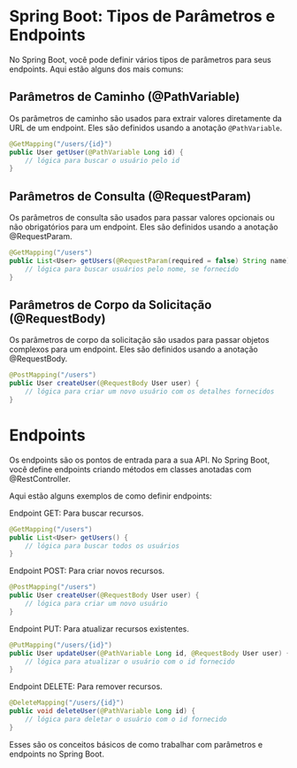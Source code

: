 # Spring Boot: Tipos de Parâmetros e Endpoints

No Spring Boot, você pode definir vários tipos de parâmetros para seus endpoints. Aqui estão alguns dos mais comuns:

## Parâmetros de Caminho (@PathVariable)

Os parâmetros de caminho são usados para extrair valores diretamente da URL de um endpoint. Eles são definidos usando a anotação `@PathVariable`.

```java
@GetMapping("/users/{id}")
public User getUser(@PathVariable Long id) {
    // lógica para buscar o usuário pelo id
}

```

## Parâmetros de Consulta (@RequestParam)
Os parâmetros de consulta são usados para passar valores opcionais ou não obrigatórios para um endpoint. Eles são definidos usando a anotação @RequestParam.

```java
@GetMapping("/users")
public List<User> getUsers(@RequestParam(required = false) String name) {
    // lógica para buscar usuários pelo nome, se fornecido
}
```

## Parâmetros de Corpo da Solicitação (@RequestBody)
Os parâmetros de corpo da solicitação são usados para passar objetos complexos para um endpoint. Eles são definidos usando a anotação @RequestBody.

```java
@PostMapping("/users")
public User createUser(@RequestBody User user) {
    // lógica para criar um novo usuário com os detalhes fornecidos
}
```

# Endpoints
Os endpoints são os pontos de entrada para a sua API. No Spring Boot, você define endpoints criando métodos em classes anotadas com @RestController.

Aqui estão alguns exemplos de como definir endpoints:

Endpoint GET: Para buscar recursos.

```java
@GetMapping("/users")
public List<User> getUsers() {
    // lógica para buscar todos os usuários
}
```
Endpoint POST: Para criar novos recursos.

```java
@PostMapping("/users")
public User createUser(@RequestBody User user) {
    // lógica para criar um novo usuário
}
```
Endpoint PUT: Para atualizar recursos existentes.

```java
@PutMapping("/users/{id}")
public User updateUser(@PathVariable Long id, @RequestBody User user) {
    // lógica para atualizar o usuário com o id fornecido
}
```
Endpoint DELETE: Para remover recursos.

```java
@DeleteMapping("/users/{id}")
public void deleteUser(@PathVariable Long id) {
    // lógica para deletar o usuário com o id fornecido
}
```
Esses são os conceitos básicos de como trabalhar com parâmetros e endpoints no Spring Boot.